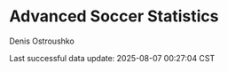 # Advanced Soccer Statistics
Denis Ostroushko

<!-- gfm -->

Last successful data update: 2025-08-07 00:27:04 CST
